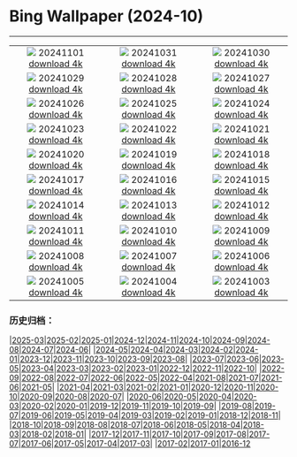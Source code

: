 # Bing Wallpaper (2024-10)
**************
| | | |
|:-:|:-:|:-:|
| ![](https://www.bing.com/th?id=OHR.LencoisMaranhao_JA-JP9337793324_1920x1080.jpg) 20241101 [download 4k](https://www.bing.com/th?id=OHR.LencoisMaranhao_JA-JP9337793324_UHD.jpg) | ![](https://www.bing.com/th?id=OHR.Halloween2024_JA-JP6692896772_1920x1080.jpg) 20241031 [download 4k](https://www.bing.com/th?id=OHR.Halloween2024_JA-JP6692896772_UHD.jpg) | ![](https://www.bing.com/th?id=OHR.HauntedEdinburgh_JA-JP6454143527_1920x1080.jpg) 20241030 [download 4k](https://www.bing.com/th?id=OHR.HauntedEdinburgh_JA-JP6454143527_UHD.jpg) |
| ![](https://www.bing.com/th?id=OHR.GreatOwl_JA-JP6299309375_1920x1080.jpg) 20241029 [download 4k](https://www.bing.com/th?id=OHR.GreatOwl_JA-JP6299309375_UHD.jpg) | ![](https://www.bing.com/th?id=OHR.PumpkinMist_JA-JP6129439723_1920x1080.jpg) 20241028 [download 4k](https://www.bing.com/th?id=OHR.PumpkinMist_JA-JP6129439723_UHD.jpg) | ![](https://www.bing.com/th?id=OHR.PolarBearHug_JA-JP5883977862_1920x1080.jpg) 20241027 [download 4k](https://www.bing.com/th?id=OHR.PolarBearHug_JA-JP5883977862_UHD.jpg) |
| ![](https://www.bing.com/th?id=OHR.GhostForest_JA-JP5609597853_1920x1080.jpg) 20241026 [download 4k](https://www.bing.com/th?id=OHR.GhostForest_JA-JP5609597853_UHD.jpg) | ![](https://www.bing.com/th?id=OHR.MontBlancMassif_JA-JP5454742573_1920x1080.jpg) 20241025 [download 4k](https://www.bing.com/th?id=OHR.MontBlancMassif_JA-JP5454742573_UHD.jpg) | ![](https://www.bing.com/th?id=OHR.BodieCalifornia_JA-JP5239125800_1920x1080.jpg) 20241024 [download 4k](https://www.bing.com/th?id=OHR.BodieCalifornia_JA-JP5239125800_UHD.jpg) |
| ![](https://www.bing.com/th?id=OHR.HottaiFalls2024_JA-JP5036595123_1920x1080.jpg) 20241023 [download 4k](https://www.bing.com/th?id=OHR.HottaiFalls2024_JA-JP5036595123_UHD.jpg) | ![](https://www.bing.com/th?id=OHR.HeianJingu2024_JA-JP4866409141_1920x1080.jpg) 20241022 [download 4k](https://www.bing.com/th?id=OHR.HeianJingu2024_JA-JP4866409141_UHD.jpg) | ![](https://www.bing.com/th?id=OHR.AutumnCypress_JA-JP4647054612_1920x1080.jpg) 20241021 [download 4k](https://www.bing.com/th?id=OHR.AutumnCypress_JA-JP4647054612_UHD.jpg) |
| ![](https://www.bing.com/th?id=OHR.SmilingSloth_JA-JP4479144213_1920x1080.jpg) 20241020 [download 4k](https://www.bing.com/th?id=OHR.SmilingSloth_JA-JP4479144213_UHD.jpg) | ![](https://www.bing.com/th?id=OHR.DenderaTemple_JA-JP4353072440_1920x1080.jpg) 20241019 [download 4k](https://www.bing.com/th?id=OHR.DenderaTemple_JA-JP4353072440_UHD.jpg) | ![](https://www.bing.com/th?id=OHR.CentralParkAutumn_JA-JP4069662350_1920x1080.jpg) 20241018 [download 4k](https://www.bing.com/th?id=OHR.CentralParkAutumn_JA-JP4069662350_UHD.jpg) |
| ![](https://www.bing.com/th?id=OHR.CoyoteGulch_JA-JP8998470067_1920x1080.jpg) 20241017 [download 4k](https://www.bing.com/th?id=OHR.CoyoteGulch_JA-JP8998470067_UHD.jpg) | ![](https://www.bing.com/th?id=OHR.MaraMigration_JA-JP8727709922_1920x1080.jpg) 20241016 [download 4k](https://www.bing.com/th?id=OHR.MaraMigration_JA-JP8727709922_UHD.jpg) | ![](https://www.bing.com/th?id=OHR.FossilsDorset_JA-JP8513856980_1920x1080.jpg) 20241015 [download 4k](https://www.bing.com/th?id=OHR.FossilsDorset_JA-JP8513856980_UHD.jpg) |
| ![](https://www.bing.com/th?id=OHR.RailwaysDayNew_JA-JP8050699925_1920x1080.jpg) 20241014 [download 4k](https://www.bing.com/th?id=OHR.RailwaysDayNew_JA-JP8050699925_UHD.jpg) | ![](https://www.bing.com/th?id=OHR.AlcazarSeville_JA-JP7812179664_1920x1080.jpg) 20241013 [download 4k](https://www.bing.com/th?id=OHR.AlcazarSeville_JA-JP7812179664_UHD.jpg) | ![](https://www.bing.com/th?id=OHR.QuebecDuck_JA-JP7270367085_1920x1080.jpg) 20241012 [download 4k](https://www.bing.com/th?id=OHR.QuebecDuck_JA-JP7270367085_UHD.jpg) |
| ![](https://www.bing.com/th?id=OHR.CelticColours_JA-JP6953032126_1920x1080.jpg) 20241011 [download 4k](https://www.bing.com/th?id=OHR.CelticColours_JA-JP6953032126_UHD.jpg) | ![](https://www.bing.com/th?id=OHR.SoranoItaly_JA-JP6459075522_1920x1080.jpg) 20241010 [download 4k](https://www.bing.com/th?id=OHR.SoranoItaly_JA-JP6459075522_UHD.jpg) | ![](https://www.bing.com/th?id=OHR.AspensColorado_JA-JP6244858068_1920x1080.jpg) 20241009 [download 4k](https://www.bing.com/th?id=OHR.AspensColorado_JA-JP6244858068_UHD.jpg) |
| ![](https://www.bing.com/th?id=OHR.Kanro2024_JA-JP5787966494_1920x1080.jpg) 20241008 [download 4k](https://www.bing.com/th?id=OHR.Kanro2024_JA-JP5787966494_UHD.jpg) | ![](https://www.bing.com/th?id=OHR.ElbePhilharmonic_JA-JP5541486306_1920x1080.jpg) 20241007 [download 4k](https://www.bing.com/th?id=OHR.ElbePhilharmonic_JA-JP5541486306_UHD.jpg) | ![](https://www.bing.com/th?id=OHR.KochiaJapan_JA-JP5196113182_1920x1080.jpg) 20241006 [download 4k](https://www.bing.com/th?id=OHR.KochiaJapan_JA-JP5196113182_UHD.jpg) |
| ![](https://www.bing.com/th?id=OHR.ElephantTeacher_JA-JP4940024317_1920x1080.jpg) 20241005 [download 4k](https://www.bing.com/th?id=OHR.ElephantTeacher_JA-JP4940024317_UHD.jpg) | ![](https://www.bing.com/th?id=OHR.EuropaMoon_JA-JP4639297209_1920x1080.jpg) 20241004 [download 4k](https://www.bing.com/th?id=OHR.EuropaMoon_JA-JP4639297209_UHD.jpg) | ![](https://www.bing.com/th?id=OHR.TajMahalReflection_JA-JP3640388334_1920x1080.jpg) 20241003 [download 4k](https://www.bing.com/th?id=OHR.TajMahalReflection_JA-JP3640388334_UHD.jpg) |

### 历史归档：

|[2025-03](/../2025-03/2025-03.md)|[2025-02](/../2025-02/2025-02.md)|[2025-01](/../2025-01/2025-01.md)|[2024-12](/../2024-12/2024-12.md)|[2024-11](/../2024-11/2024-11.md)|[2024-10](/2024-10.md)|[2024-09](/../2024-09/2024-09.md)|[2024-08](/../2024-08/2024-08.md)|[2024-07](/../2024-07/2024-07.md)|[2024-06](/../2024-06/2024-06.md)|
|[2024-05](/../2024-05/2024-05.md)|[2024-04](/../2024-04/2024-04.md)|[2024-03](/../2024-03/2024-03.md)|[2024-02](/../2024-02/2024-02.md)|[2024-01](/../2024-01/2024-01.md)|[2023-12](/../2023-12/2023-12.md)|[2023-11](/../2023-11/2023-11.md)|[2023-10](/../2023-10/2023-10.md)|[2023-09](/../2023-09/2023-09.md)|[2023-08](/../2023-08/2023-08.md)|
|[2023-07](/../2023-07/2023-07.md)|[2023-06](/../2023-06/2023-06.md)|[2023-05](/../2023-05/2023-05.md)|[2023-04](/../2023-04/2023-04.md)|[2023-03](/../2023-03/2023-03.md)|[2023-02](/../2023-02/2023-02.md)|[2023-01](/../2023-01/2023-01.md)|[2022-12](/../2022-12/2022-12.md)|[2022-11](/../2022-11/2022-11.md)|[2022-10](/../2022-10/2022-10.md)|
|[2022-09](/../2022-09/2022-09.md)|[2022-08](/../2022-08/2022-08.md)|[2022-07](/../2022-07/2022-07.md)|[2022-06](/../2022-06/2022-06.md)|[2022-05](/../2022-05/2022-05.md)|[2022-04](/../2022-04/2022-04.md)|[2021-08](/../2021-08/2021-08.md)|[2021-07](/../2021-07/2021-07.md)|[2021-06](/../2021-06/2021-06.md)|[2021-05](/../2021-05/2021-05.md)|
|[2021-04](/../2021-04/2021-04.md)|[2021-03](/../2021-03/2021-03.md)|[2021-02](/../2021-02/2021-02.md)|[2021-01](/../2021-01/2021-01.md)|[2020-12](/../2020-12/2020-12.md)|[2020-11](/../2020-11/2020-11.md)|[2020-10](/../2020-10/2020-10.md)|[2020-09](/../2020-09/2020-09.md)|[2020-08](/../2020-08/2020-08.md)|[2020-07](/../2020-07/2020-07.md)|
|[2020-06](/../2020-06/2020-06.md)|[2020-05](/../2020-05/2020-05.md)|[2020-04](/../2020-04/2020-04.md)|[2020-03](/../2020-03/2020-03.md)|[2020-02](/../2020-02/2020-02.md)|[2020-01](/../2020-01/2020-01.md)|[2019-12](/../2019-12/2019-12.md)|[2019-11](/../2019-11/2019-11.md)|[2019-10](/../2019-10/2019-10.md)|[2019-09](/../2019-09/2019-09.md)|
|[2019-08](/../2019-08/2019-08.md)|[2019-07](/../2019-07/2019-07.md)|[2019-06](/../2019-06/2019-06.md)|[2019-05](/../2019-05/2019-05.md)|[2019-04](/../2019-04/2019-04.md)|[2019-03](/../2019-03/2019-03.md)|[2019-02](/../2019-02/2019-02.md)|[2019-01](/../2019-01/2019-01.md)|[2018-12](/../2018-12/2018-12.md)|[2018-11](/../2018-11/2018-11.md)|
|[2018-10](/../2018-10/2018-10.md)|[2018-09](/../2018-09/2018-09.md)|[2018-08](/../2018-08/2018-08.md)|[2018-07](/../2018-07/2018-07.md)|[2018-06](/../2018-06/2018-06.md)|[2018-05](/../2018-05/2018-05.md)|[2018-04](/../2018-04/2018-04.md)|[2018-03](/../2018-03/2018-03.md)|[2018-02](/../2018-02/2018-02.md)|[2018-01](/../2018-01/2018-01.md)|
|[2017-12](/../2017-12/2017-12.md)|[2017-11](/../2017-11/2017-11.md)|[2017-10](/../2017-10/2017-10.md)|[2017-09](/../2017-09/2017-09.md)|[2017-08](/../2017-08/2017-08.md)|[2017-07](/../2017-07/2017-07.md)|[2017-06](/../2017-06/2017-06.md)|[2017-05](/../2017-05/2017-05.md)|[2017-04](/../2017-04/2017-04.md)|[2017-03](/../2017-03/2017-03.md)|
|[2017-02](/../2017-02/2017-02.md)|[2017-01](/../2017-01/2017-01.md)|[2016-12](/../2016-12/2016-12.md)